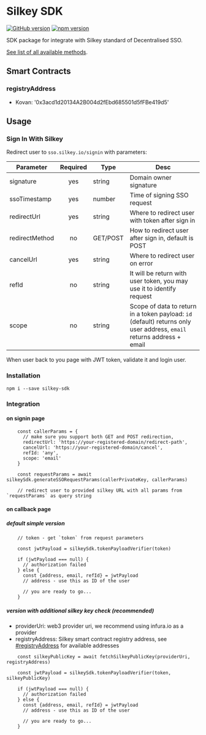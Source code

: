 # Silkey SDK
[![GitHub version](https://badge.fury.io/gh/Silkey-Team%2Fsilkey-sdk.svg)](https://badge.fury.io/gh/Silkey-Team%2Fsilkey-sdk)
[![npm version](https://badge.fury.io/js/silkey-sdk.svg)](//npmjs.com/package/silkey-sdk)

SDK package for integrate with Silkey standard of Decentralised SSO.

[See list of all available methods](./DOCS.md).

## Smart Contracts

### registryAddress
- Kovan: '0x3acd1d20134A2B004d2fEbd685501d5fFBe419d5'

## Usage

### Sign In With Silkey

Redirect user to `sso.silkey.io/signin` with parameters:

| Parameter     | Required  | Type | Desc |
| ------------- |:---------:| ----- | ----- |
| signature     | yes | string | Domain owner signature |
| ssoTimestamp  | yes | number | Time of signing SSO request |
| redirectUrl   | yes | string | Where to redirect user with token after sign in |
| redirectMethod   | no | GET/POST | How to redirect user after sign in, default is POST |
| cancelUrl     | yes | string | Where to redirect user on error |
| refId         | no  | string | It will be return with user token, you may use it to identify request |
| scope         | no  | string | Scope of data to return in a token payload: `id` (default) returns only user address, `email` returns address + email |


When user back to you page with JWT token, validate it and login user.

### Installation

```
npm i --save silkey-sdk
```

### Integration

#### on signin page

```    
    const callerParams = {
      // make sure you support both GET and POST redirection,
      redirectUrl: 'https://your-registered-domain/redirect-path', 
      cancelUrl: 'https://your-registered-domain/cancel',
      refId: 'any',
      scope: 'email'
    }
    
    const requestParams = await silkeySdk.generateSSORequestParams(callerPrivateKey, callerParams)

    // redirect user to provided silkey URL with all params from `requestParams` as query string
```

#### on callback page 

##### default simple version

```
    // token - get `token` from request parameters

    const jwtPayload = silkeySdk.tokenPayloadVerifier(token)

    if (jwtPayload === null) {
      // authorization failed
    } else {
      const {address, email, refId} = jwtPayload
      // address - use this as ID of the user

      // you are ready to go...
    }
```

##### version with additional silkey key check (recommended)

- providerUri: web3 provider uri, we recommend using infura.io as a provider
- registryAddress: Silkey smart contract registry address, see [#registryAddress](#registryAddress) for available addresses

```
    const silkeyPublicKey = await fetchSilkeyPublicKey(providerUri, registryAddress)

    const jwtPayload = silkeySdk.tokenPayloadVerifier(token, silkeyPublicKey)

    if (jwtPayload === null) {
      // authorization failed
    } else {
      const {address, email, refId} = jwtPayload
      // address - use this as ID of the user

      // you are ready to go...
    }
```
